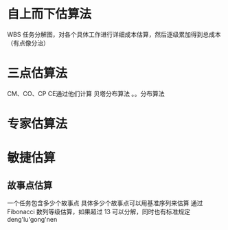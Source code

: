 # 自上而下估算法
WBS 任务分解图，对各个具体工作进行详细成本估算，然后逐级累加得到总成本（有点像分治）
# 三点估算法
CM、CO、CP
CE通过他们计算
贝塔分布算法
。。分布算法
# 专家估算法
# 敏捷估算
## 故事点估算
一个任务包含多少个故事点
具体多少个故事点可以用基准序列来估算
通过Fibonacci 数列等级估算，如果超过 13 可以分解，同时也有标准规定deng'lu'gong'nen